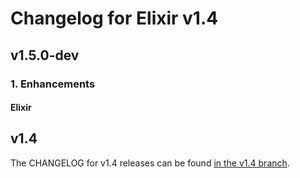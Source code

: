 # Changelog for Elixir v1.4

## v1.5.0-dev

### 1. Enhancements

#### Elixir

## v1.4

The CHANGELOG for v1.4 releases can be found [in the v1.4 branch](https://github.com/elixir-lang/elixir/blob/v1.4/CHANGELOG.md).
